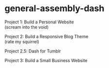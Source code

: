# general-assembly-dash

Project 1: Build a Personal Website <br>
(scream into the void) <br>
<p>
Project 2: Build a Responsive Blog Theme <br>
(rate my squirrel) <br>
<p>
Project 2.5: Dash for Tumblr<br>
<p>
Project 3: Build a Small Business Website
